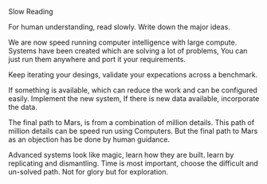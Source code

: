 Slow Reading

For human understanding, read slowly. Write down the major ideas.

We are now speed running computer intelligence with large compute. Systems have been created which are solving
a lot of problems, You can just run them anywhere and port it your requirements.

Keep iterating your desings, validate your expecations across a benchmark.

If something is available, which can reduce the work and can be configured easily. Implement the new system,
If there is new data available, incorporate the data. 

The final path to Mars, is from a combination of million details. 
This path of million details can be speed run using Computers. But the final path to Mars as an objection has be done by human guidance.

Advanced systems look like magic, learn how they are built. learn by replicating and dismantling. 
Time is most important, choose the difficult and un-solved path. Not for glory but for exploration.
